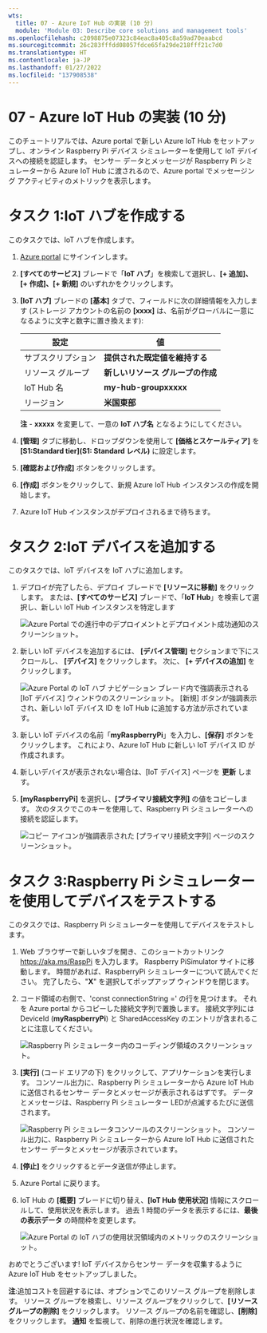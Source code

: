 ```yaml
---
wts:
  title: 07 - Azure IoT Hub の実装 (10 分)
  module: 'Module 03: Describe core solutions and management tools'
ms.openlocfilehash: c2098875e07323c84eac8a405c8a59ad70eaabcd
ms.sourcegitcommit: 26c283fffdd08057fdce65fa29de218fff21c7d0
ms.translationtype: HT
ms.contentlocale: ja-JP
ms.lasthandoff: 01/27/2022
ms.locfileid: "137908538"
---
```

# <a name="07---implement-an-azure-iot-hub-10-min"></a>07 - Azure IoT Hub の実装 (10 分)

このチュートリアルでは、Azure portal で新しい Azure IoT Hub をセットアップし、オンライン Raspberry Pi デバイス シミュレーターを使用して IoT デバイスへの接続を認証します。 センサー データとメッセージが Raspberry Pi シミュレーターから Azure IoT Hub に渡されるので、Azure portal でメッセージング アクティビティのメトリックを表示します。

# <a name="task-1-create-an-iot-hub"></a>タスク 1:IoT ハブを作成する 

このタスクでは、IoT ハブを作成します。 

1. [Azure portal](https://portal.azure.com) にサインインします。

2. **[すべてのサービス]** ブレードで「**IoT ハブ**」を検索して選択し、**[+ 追加]、[+ 作成]、[+ 新規]** のいずれかをクリックします。

3. **[IoT ハブ]** ブレードの **[基本]** タブで、フィールドに次の詳細情報を入力します (ストレージ アカウントの名前の **[xxxx]** は、名前がグローバルに一意になるように文字と数字に置き換えます):

    | 設定 | 値 |
    |--|--|
    | サブスクリプション | **提供された既定値を維持する** |
    | リソース グループ | **新しいリソース グループの作成** |
    | IoT Hub 名 | **my-hub-groupxxxxx** |
    | リージョン | **米国東部** |

    **注** - **xxxxx** を変更して、一意の **IoT ハブ名** となるようにしてください。

4. **[管理]** タブに移動し、ドロップダウンを使用して **[価格とスケールティア]** を **[S1:Standard tier]\(S1: Standard レベル\)** に設定します。

5. **[確認および作成]** ボタンをクリックします。

6. **[作成]** ボタンをクリックして、新規 Azure IoT Hub インスタンスの作成を開始します。

7. Azure IoT Hub インスタンスがデプロイされるまで待ちます。 

# <a name="task-2-add-an-iot-device"></a>タスク 2:IoT デバイスを追加する

このタスクでは、IoT デバイスを IoT ハブに追加します。 

1. デプロイが完了したら、デプロイ ブレードで **[リソースに移動]** をクリックします。 または、**[すべてのサービス]** ブレードで、「**IoT Hub**」を検索して選択し、新しい IoT Hub インスタンスを特定します

    ![Azure Portal での進行中のデプロイメントとデプロイメント成功通知のスクリーンショット。](../images/0601.png)

2. 新しい IoT デバイスを追加するには、 **[デバイス管理]** セクションまで下にスクロールし、 **[デバイス]** をクリックします。 次に、 **[+ デバイスの追加]** をクリックします。

    ![Azure Portal の IoT ハブ ナビゲーション ブレード内で強調表示される [IoT デバイス] ウィンドウのスクリーンショット。 [新規] ボタンが強調表示され、新しい IoT デバイス ID を IoT Hub に追加する方法が示されています。](../images/0602.png)

3. 新しい IoT デバイスの名前「**myRaspberryPi**」を入力し、**[保存]** ボタンをクリックします。 これにより、Azure IoT Hub に新しい IoT デバイス ID が作成されます。

4. 新しいデバイスが表示されない場合は、[IoT デバイス] ページを **更新** します。 

5. **[myRaspberryPi]** を選択し、**[プライマリ接続文字列]** の値をコピーします。 次のタスクでこのキーを使用して、Raspberry Pi シミュレーターへの接続を認証します。

    ![コピー アイコンが強調表示された [プライマリ接続文字列] ページのスクリーンショット。](../images/0603.png)

# <a name="task-3-test-the-device-using-a-raspberry-pi-simulator"></a>タスク 3:Raspberry Pi シミュレーターを使用してデバイスをテストする

このタスクでは、Raspberry Pi シミュレーターを使用してデバイスをテストします。 

1. Web ブラウザーで新しいタブを開き、このショートカットリンク https://aka.ms/RaspPi を入力します。 Raspberry PiSimulator サイトに移動します。 時間があれば、RaspberryPi シミュレーターについて読んでください。 完了したら、"**X**" を選択してポップアップ ウィンドウを閉じます。

2. コード領域の右側で、'const connectionString =' の行を見つけます。 それを Azure portal からコピーした接続文字列で置換します。 接続文字列には DeviceId (**myRaspberryPi**) と SharedAccessKey のエントリが含まれることに注意してください。

    ![Raspberry Pi シミュレーター内のコーディング領域のスクリーンショット。](../images/0604.png)

3. **[実行]** (コード エリアの下) をクリックして、アプリケーションを実行します。 コンソール出力に、Raspberry Pi シミュレーターから Azure IoT Hub に送信されるセンサー データとメッセージが表示されるはずです。 データとメッセージは、Raspberry Pi シミュレーター LEDが点滅するたびに送信されます。 

    ![Raspberry Pi シミュレータコンソールのスクリーンショット。  コンソール出力に、Raspberry Pi シミュレーターから Azure IoT Hub に送信されたセンサー データとメッセージが表示されています。](../images/0605.png)

5. **[停止]** をクリックするとデータ送信が停止します。

6. Azure Portal に戻ります。

7. IoT Hub の **[概要]** ブレードに切り替え、**[IoT Hub 使用状況]** 情報にスクロールして、使用状況を表示します。 過去 1 時間のデータを表示するには、**最後の表示データ** の時間枠を変更します。

    ![Azure Portal の IoT ハブの使用状況領域内のメトリックのスクリーンショット。](../images/0606.png)


おめでとうございます! IoT デバイスからセンサー データを収集するように Azure IoT Hub をセットアップしました。

**注**:追加コストを回避するには、オプションでこのリソース グループを削除します。 リソース グループを検索し、リソース グループをクリックして、**[リソース グループの削除]** をクリックします。 リソース グループの名前を確認し、**[削除]** をクリックします。 **通知** を監視して、削除の進行状況を確認します。
